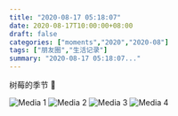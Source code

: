 ```yaml
---
title: "2020-08-17 05:18:07"
date: 2020-08-17T10:00:00+08:00
draft: false
categories: ["moments","2020","2020-08"]
tags: ["朋友圈","生活记录"]
summary: "2020-08-17 05:18:07..."
---
```


树莓的季节 🥰

![Media 1](/Moments/photos/2020-08-17/202008170518070.jpg)
![Media 2](/Moments/photos/2020-08-17/202008170518071.jpg)
![Media 3](/Moments/photos/2020-08-17/202008170518072.jpg)
![Media 4](/Moments/photos/2020-08-17/202008170518073.jpg)

